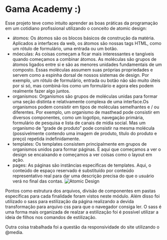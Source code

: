 # Gama Academy :)


Esse projeto teve como intuito aprender as boas práticas da programação em um cotidiano profissional utilizando o conceito de atomic design:
- átomos: Os átomos são os blocos básicos de construção da matéria. Aplicados a interfaces da web, os átomos são nossas tags HTML, como um rótulo de formulário, uma entrada ou um botão.
- móeculas: As coisas começam a ficar mais interessantes e tangíveis quando começamos a combinar átomos. As moléculas são grupos de átomos ligados entre si e são as menores unidades fundamentais de um composto. Essas moléculas assumem suas próprias propriedades e servem como a espinha dorsal de nossos sistemas de design.
Por exemplo, um rótulo de formulário, entrada ou botão não são muito úteis por si só, mas combiná-los como um formulário e agora eles podem realmente fazer algo juntos.
- organismos: Organismos são grupos de moléculas unidas para formar uma seção distinta e relativamente complexa de uma interface.Os organismos podem consistir em tipos de moléculas semelhantes e / ou diferentes. Por exemplo, um organismo de masthead pode consistir em diversos componentes, como um logotipo, navegação primária, formulário de pesquisa e lista de canais de mídia social. Mas um organismo de “grade de produto” pode consistir na mesma molécula (possivelmente contendo uma imagem de produto, título do produto e preço) repetida indefinidamente.
- templates: Os templates consistem principalmente em grupos de organismos unidos para formar páginas. É aqui que começamos a ver o design se encaixando e começamos a ver coisas como o layout em ação.
- pages: As páginas são instâncias específicas de templates. Aqui, o conteúdo de espaço reservado é substituído por conteúdo representativo real para dar uma descrição precisa do que o usuário verá no final das contas.
![Atomic Design](https://user-images.githubusercontent.com/83991761/125196210-5c9c0080-e22f-11eb-92a8-544ccecfac6e.png)


Pontos como estrutura dos arquivos, divisão de componentes em pastas específicas para cada finalidade foram vistos neste módulo.
Além disso foi utilizado o sass para estilização da página realizando a devida transformação para arquivo css para que o navegador consiga ler. O sass é uma forma mais organizada de realzar a estilização foi é possível utilizar a ideia de filhos nos comandos de estilização.

Outra coisa trabalhada foi a questão da responsividade do site utilizando o @media.

